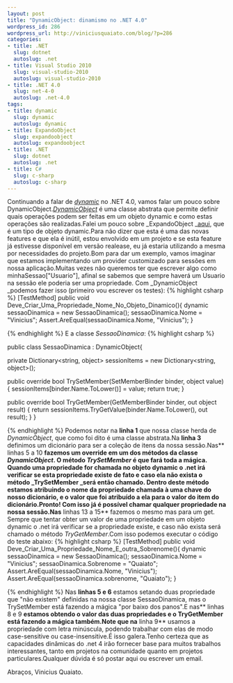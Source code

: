 ```yaml
--- 
layout: post
title: "DynamicObject: dinamismo no .NET 4.0"
wordpress_id: 286
wordpress_url: http://viniciusquaiato.com/blog/?p=286
categories: 
- title: .NET
  slug: dotnet
  autoslug: .net
- title: Visual Studio 2010
  slug: visual-studio-2010
  autoslug: visual-studio-2010
- title: .NET 4.0
  slug: net-4-0
  autoslug: .net-4.0
tags: 
- title: dynamic
  slug: dynamic
  autoslug: dynamic
- title: ExpandoObject
  slug: expandoobject
  autoslug: expandoobject
- title: .NET
  slug: dotnet
  autoslug: .net
- title: C#
  slug: c-sharp
  autoslug: c-sharp
---
```

Continuando a falar de [_dynamic_](http://msdn.microsoft.com/en-us/library/dd264736%28VS.100%29.aspx) no .NET 4.0, vamos falar um pouco sobre DynamicObject._[DynamicObject](http://msdn.microsoft.com/en-us/library/system.dynamic.dynamicobject%28VS.100%29.aspx)_ é uma classe abstrata que permite definir quais operações podem ser feitas em um objeto dynamic e como estas operações são realizadas.Falei um pouco sobre _ExpandoObject _[aqui](http://viniciusquaiato.com/blog/expandoobject-dinamismo-dotnet-4/), que é um tipo de objeto dynamic.Para não dizer que esta é uma das novas features e que ela é inútil, estou envolvido em um projeto e se esta feature já estivesse disponível em versão realease, eu já estaria utilizando a mesma por necessidades do projeto.Bom para dar um exemplo, vamos imaginar que estamos implementando um provider customizado para sessões em nossa aplicação.Muitas vezes não queremos ter que escrever algo como minhaSessao["Usuario"], afinal se sabemos que sempre haverá um Usuario na sessão ele poderia ser uma propriedade. Com _DynamicObject _podemos fazer isso (primeiro vou escrever os testes):
{% highlight csharp %}
[TestMethod]
public void Deve_Criar_Uma_Propriedade_Nome_No_Objeto_Dinamico(){    dynamic sessaoDinamica = new SessaoDinamica();
    sessaoDinamica.Nome = "Vinicius";
    Assert.AreEqual(sessaoDinamica.Nome, "Vinicius");
    }

{% endhighlight %}
E a classe _SessaoDinamica_:
{% highlight csharp %}

public class SessaoDinamica : DynamicObject{    

private Dictionary<string, object> sessionItems = new Dictionary<string, object>();
    
public override bool TrySetMember(SetMemberBinder binder, object value)    {        sessionItems[binder.Name.ToLower()] = value;
return true;
    }
    
public override bool TryGetMember(GetMemberBinder binder, out object result)    {
return sessionItems.TryGetValue(binder.Name.ToLower(), out result);
    }
}

{% endhighlight %}
Podemos notar na **linha 1** que nossa classe herda de _DynamicObject_, que como foi dito é uma classe abstrata.Na **linha 3** definimos um dicionário para ser a coleção de itens da nossa sessão.Nas** linhas 5 a 10 **fazemos um override em um dos métodos da classe _DynamicObject_. O método _TrySetMember_ é que fará toda a mágica. Quando uma propriedade for chamada no objeto dynamic o .net irá verificar se esta propriedade existe de fato e caso ela não exista o método _TrySetMember _será então chamado. Dentro deste método estamos atribuindo o nome da propriedade chamada à uma chave do nosso dicionário, e o valor que foi atribuído a ela para o valor do item do dicionário.Pronto! Com isso já é possível chamar qualquer propriedade na nossa sessão.Nas** linhas 13 a 15** fazemos o mesmo mas para um get. Sempre que tentar obter um valor de uma propriedade em um objeto dynamic o .net irá verificar se a propriedade existe, e caso não exista será chamado o método _TryGetMember_.Com isso podemos executar o código do teste abaixo:
{% highlight csharp %}
[TestMethod]
public void Deve_Criar_Uma_Propriedade_Nome_E_outra_Sobrenome(){    dynamic sessaoDinamica = new SessaoDinamica();
    sessaoDinamica.Nome = "Vinicius";
    sessaoDinamica.Sobrenome = "Quaiato";
    Assert.AreEqual(sessaoDinamica.Nome, "Vinicius");
    Assert.AreEqual(sessaoDinamica.sobrenome, "Quaiato");
    }

{% endhighlight %}
Nas **linhas 5 e 6** estamos setando duas propriedade que "não existem" definidas na nossa classe SessaoDinamica, mas o TrySetMember está fazendo a mágica "por baixo dos panos".E nas** linhas 8 e 9 **estamos obtendo o valor das duas propriedades e o TryGetMember está fazendo a mágica também.Note que na** linha 9** usamos a propriedade com letra minúscula, podendo trabalhar com elas de modo case-sensitive ou case-insensitive.É isso galera.Tenho certeza que as capacidades dinâmicas do .net 4 irão fornecer base para muitos trabalhos interessantes, tanto em projetos na comunidade quanto em projetos particulares.Qualquer dúvida é só postar aqui ou escrever um email.

Abraços,
Vinicius Quaiato.
